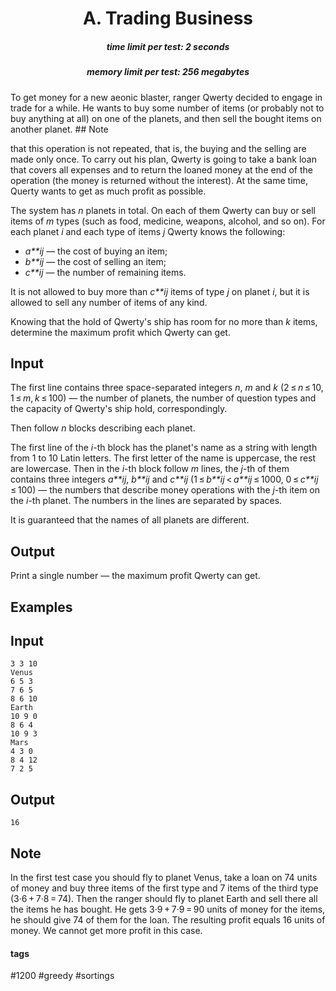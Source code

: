 <h1 style='text-align: center;'> A. Trading Business</h1>

<h5 style='text-align: center;'>time limit per test: 2 seconds</h5>
<h5 style='text-align: center;'>memory limit per test: 256 megabytes</h5>

To get money for a new aeonic blaster, ranger Qwerty decided to engage in trade for a while. He wants to buy some number of items (or probably not to buy anything at all) on one of the planets, and then sell the bought items on another planet. ## Note

 that this operation is not repeated, that is, the buying and the selling are made only once. To carry out his plan, Qwerty is going to take a bank loan that covers all expenses and to return the loaned money at the end of the operation (the money is returned without the interest). At the same time, Querty wants to get as much profit as possible.

The system has *n* planets in total. On each of them Qwerty can buy or sell items of *m* types (such as food, medicine, weapons, alcohol, and so on). For each planet *i* and each type of items *j* Qwerty knows the following:

* *a**ij* — the cost of buying an item;
* *b**ij* — the cost of selling an item;
* *c**ij* — the number of remaining items.

It is not allowed to buy more than *c**ij* items of type *j* on planet *i*, but it is allowed to sell any number of items of any kind.

Knowing that the hold of Qwerty's ship has room for no more than *k* items, determine the maximum profit which Qwerty can get.

## Input

The first line contains three space-separated integers *n*, *m* and *k* (2 ≤ *n* ≤ 10, 1 ≤ *m*, *k* ≤ 100) — the number of planets, the number of question types and the capacity of Qwerty's ship hold, correspondingly.

Then follow *n* blocks describing each planet.

The first line of the *i*-th block has the planet's name as a string with length from 1 to 10 Latin letters. The first letter of the name is uppercase, the rest are lowercase. Then in the *i*-th block follow *m* lines, the *j*-th of them contains three integers *a**ij*, *b**ij* and *c**ij* (1 ≤ *b**ij* < *a**ij* ≤ 1000, 0 ≤ *c**ij* ≤ 100) — the numbers that describe money operations with the *j*-th item on the *i*-th planet. The numbers in the lines are separated by spaces.

It is guaranteed that the names of all planets are different.

## Output

Print a single number — the maximum profit Qwerty can get.

## Examples

## Input


```
3 3 10  
Venus  
6 5 3  
7 6 5  
8 6 10  
Earth  
10 9 0  
8 6 4  
10 9 3  
Mars  
4 3 0  
8 4 12  
7 2 5  

```
## Output


```
16
```
## Note

In the first test case you should fly to planet Venus, take a loan on 74 units of money and buy three items of the first type and 7 items of the third type (3·6 + 7·8 = 74). Then the ranger should fly to planet Earth and sell there all the items he has bought. He gets 3·9 + 7·9 = 90 units of money for the items, he should give 74 of them for the loan. The resulting profit equals 16 units of money. We cannot get more profit in this case.



#### tags 

#1200 #greedy #sortings 